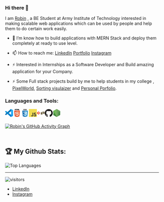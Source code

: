 
### Hi there 👋
I am [Robin](https://github.com/robin00007) , a BE  Student at Army Institute of Technology interested in making scalable web applications which can be used by people and help them to do certain work easily.


- 🌱 I’m know how to build applications with MERN Stack and deploy them completely at ready to use level.
- 📫 How to reach me: 
    [LinkedIn](https://www.linkedin.com/in/robinhood00007/)
    [Portfolio](https://robinchoudhary.me)
    [Instagram](https://www.instagram.com/robin._.hood07/)

- ⚡ Interested in Internships as a Software Developer and Build amazing application for your Company.
- ⚡ Some Full stack projects build by me to help students in my college , [PixelWorld](https://groww-phi.vercel.app/),  [Sorting visulaizer](https://dsa-mini-project.vercel.app/) and [Personal Porfolio](https://robinchoudhary.me).


 


### Languages and Tools:

<img align="left" alt="Visual Studio Code" width="26px" src="https://raw.githubusercontent.com/github/explore/80688e429a7d4ef2fca1e82350fe8e3517d3494d/topics/visual-studio-code/visual-studio-code.png" />
<img align="left" alt="HTML5" width="26px" src="https://raw.githubusercontent.com/github/explore/80688e429a7d4ef2fca1e82350fe8e3517d3494d/topics/html/html.png" />
<img align="left" alt="CSS3" width="26px" src="https://raw.githubusercontent.com/github/explore/80688e429a7d4ef2fca1e82350fe8e3517d3494d/topics/css/css.png" />
<img align="left" alt="JavaScript" width="26px" src="https://raw.githubusercontent.com/github/explore/80688e429a7d4ef2fca1e82350fe8e3517d3494d/topics/javascript/javascript.png" />
<img align="left" alt="Git" width="26px" src="https://raw.githubusercontent.com/github/explore/80688e429a7d4ef2fca1e82350fe8e3517d3494d/topics/git/git.png" />
<img align="left" alt="GitHub" width="26px" src="https://raw.githubusercontent.com/github/explore/78df643247d429f6cc873026c0622819ad797942/topics/github/github.png" />
<img align="left" alt="Node.js" width="26px" src="https://raw.githubusercontent.com/github/explore/80688e429a7d4ef2fca1e82350fe8e3517d3494d/topics/nodejs/nodejs.png" />

<br />
<br />

[![Robin's GitHub Activity Graph](https://github-readme-activity-graph.cyclic.app/graph?username=robin00007&theme=react-dark)](https://git.io/robin00007)

<br />

## :trophy:  My Github Stats:


 ![Top Languages](https://github-readme-stats.vercel.app/api/top-langs/?username=robin00007) 

---
![visitors](https://visitor-badge.laobi.icu/badge?page_id=mukeshblackhat.mukeshblackhat)




  -  [LinkedIn](https://www.linkedin.com/in/robinhood00007/)
  -  [Instagram](https://www.instagram.com/robin._.hood07/)
